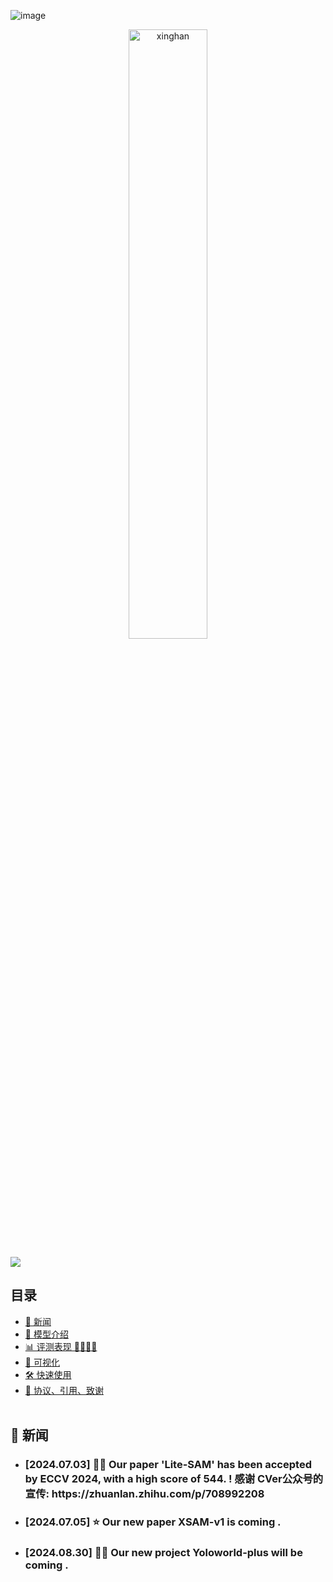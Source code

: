 ![image](https://github.com/user-attachments/assets/b359778f-0234-4790-a968-d06b0b2eada0)<p align="center" width="100%">
<a target="_blank"><img src="figs/video_llama_logo.jpg" alt="xinghan" style="width: 50%; min-width: 200px; display: block; margin: auto;"></a>
</p>



<div style='display:flex; gap: 0.25rem; '>
<a href='https://arxiv.org/abs/2407.08965'><img src='https://img.shields.io/badge/Paper-PDF-arxiv'></a>
</div>


##  目录

- [🎉 新闻](#新闻)
- [📖 模型介绍](#模型介绍)
- [📊 评测表现 🥇🥇🔥🔥](#评测表现)
- [🎥 可视化](#可视化)
- [🛠️ 快速使用](#快速使用)
- [📜 协议、引用、致谢](#协议引用)
<br><br>



## <a name="新闻"></a>🎉 新闻
- <h3> [2024.07.03] 🚀🚀 Our paper 'Lite-SAM' has been accepted by ECCV 2024, with a high score of 544. ! 感谢 CVer公众号的宣传:  https://zhuanlan.zhihu.com/p/708992208 </h3>

- <h3> [2024.07.05] ⭐️  Our new paper XSAM-v1 is coming .
- <h3> [2024.08.30] 🚀🚀 Our new project Yoloworld-plus will be coming .
